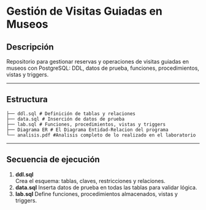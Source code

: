 # Gestión de Visitas Guiadas en Museos

## Descripción
Repositorio para gestionar reservas y operaciones de visitas guiadas en museos con PostgreSQL: DDL, datos de prueba, funciones, procedimientos, vistas y triggers.

---

## Estructura
```
├── ddl.sql # Definición de tablas y relaciones
├── data.sql # Inserción de datos de prueba
├── lab.sql # Funciones, procedimientos, vistas y triggers
├── Diagrama ER # El Diagrama Entidad-Relacion del programa
└── analisis.pdf #Analisis completo de lo realizado en el laboratorio
```
---

## Secuencia de ejecución
1. **ddl.sql**  
   Crea el esquema: tablas, claves, restricciones y relaciones.
2. **data.sql**
   Inserta datos de prueba en todas las tablas para validar lógica.
3. **lab.sql**
   Define funciones, procedimientos almacenados, vistas y triggers.
